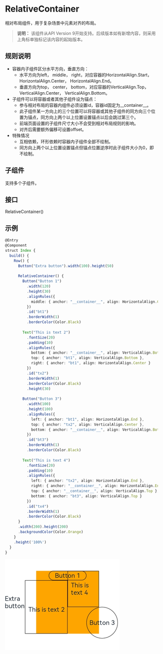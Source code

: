 # RelativeContainer

相对布局组件，用于复杂场景中元素对齐的布局。

>  **说明：**
> 该组件从API Version 9开始支持。后续版本如有新增内容，则采用上角标单独标记该内容的起始版本。



## 规则说明  

 * 容器内子组件区分水平方向，垂直方向：  
   * 水平方向为left， middle， right，对应容器的HorizontalAlign.Start， HorizontalAlign.Center， HorizontalAlign.End。
   * 垂直方向为top， center， bottom，对应容器的VerticalAlign.Top， VerticalAlign.Center， VerticalAlign.Bottom。
 * 子组件可以将容器或者其他子组件设为锚点：  
   * 参与相对布局的容器内组件必须设置id，容器id固定为__container__。
   * 此子组件某一方向上的三个位置可以将容器或其他子组件的同方向三个位置为锚点，同方向上两个以上位置设置锚点以后会跳过第三个。
   * 前端页面设置的子组件尺寸大小不会受到相对布局规则的影响。
   * 对齐后需要额外偏移可设置offset。
 * 特殊情况
   * 互相依赖，环形依赖时容器内子组件全部不绘制。
   * 同方向上两个以上位置设置锚点但锚点位置逆序时此子组件大小为0，即不绘制。

## 子组件

支持多个子组件。


## 接口

RelativeContainer()

## 示例

```ts
@Entry
@Component
struct Index {
  build() {
    Row() {
      Button("Extra button").width(100).height(50)

      RelativeContainer() {
        Button("Button 1")
          .width(120)
          .height(30)
          .alignRules({
            middle: { anchor: "__container__", align: HorizontalAlign.Center },
          })
          .id("bt1")
          .borderWidth(1)
          .borderColor(Color.Black)

        Text("This is text 2")
          .fontSize(20)
          .padding(10)
          .alignRules({
            bottom: { anchor: "__container__", align: VerticalAlign.Bottom },
            top: { anchor: "bt1", align: VerticalAlign.Bottom },
            right: { anchor: "bt1", align: HorizontalAlign.Center }
          })
          .id("tx2")
          .borderWidth(1)
          .borderColor(Color.Black)
          .height(30)

        Button("Button 3")
          .width(100)
          .height(100)
          .alignRules({
            left: { anchor: "bt1", align: HorizontalAlign.End },
            top: { anchor: "tx2", align: VerticalAlign.Center },
            bottom: { anchor: "__container__", align: VerticalAlign.Bottom }
          })
          .id("bt3")
          .borderWidth(1)
          .borderColor(Color.Black)

        Text("This is text 4")
          .fontSize(20)
          .padding(10)
          .alignRules({
            left: { anchor: "tx2", align: HorizontalAlign.End },
            right: { anchor: "__container__", align: HorizontalAlign.End },
            top: { anchor: "__container__", align: VerticalAlign.Top },
            bottom: { anchor: "bt3", align: VerticalAlign.Top }
          })
          .id("tx4")
          .borderWidth(1)
          .borderColor(Color.Black)
      }
      .width(200).height(200)
      .backgroundColor(Color.Orange)
    }
    .height('100%')
  }
}
```
![relative container](figures/relativecontainer.png)